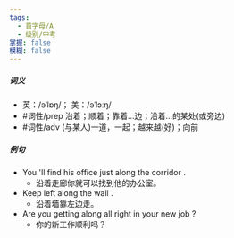 ```yaml
---
tags:
  - 首字母/A
  - 级别/中考
掌握: false
模糊: false
---
```

##### 词义
- 英：/əˈlɒŋ/； 美：/əˈlɔːŋ/
- #词性/prep  沿着；顺着；靠着…边；沿着…的某处(或旁边)
- #词性/adv  (与某人)一道，一起；越来越(好)；向前
##### 例句
- You 'll find his office just along the corridor .
	- 沿着走廊你就可以找到他的办公室。
- Keep left along the wall .
	- 沿着墙靠左边走。
- Are you getting along all right in your new job ?
	- 你的新工作顺利吗？
